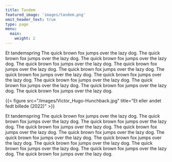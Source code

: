 ```yaml
---
title: Tandem
featured_image: 'images/tandem.png'
omit_header_text: true
type: page
menu:
  main:
    weight: 2
---
```


Et tandemspring The quick brown fox jumps over the lazy dog. The quick brown fox jumps over the lazy dog. The quick brown fox jumps over the lazy dog. The quick brown fox jumps over the lazy dog. The quick brown fox jumps over the lazy dog. The quick brown fox jumps over the lazy dog. The quick brown fox jumps over the lazy dog. The quick brown fox jumps over the lazy dog. The quick brown fox jumps over the lazy dog. The quick brown fox jumps over the lazy dog. The quick brown fox jumps over the lazy dog. The quick brown fox jumps over the lazy dog. 

{{< figure src="/images/Victor_Hugo-Hunchback.jpg" title="Et eller andet fedt billede (2022)" >}}

Et tandemspring The quick brown fox jumps over the lazy dog. The quick brown fox jumps over the lazy dog. The quick brown fox jumps over the lazy dog. The quick brown fox jumps over the lazy dog. The quick brown fox jumps over the lazy dog. The quick brown fox jumps over the lazy dog. The quick brown fox jumps over the lazy dog. The quick brown fox jumps over the lazy dog. The quick brown fox jumps over the lazy dog. The quick brown fox jumps over the lazy dog. The quick brown fox jumps over the lazy dog. The quick brown fox jumps over the lazy dog. 